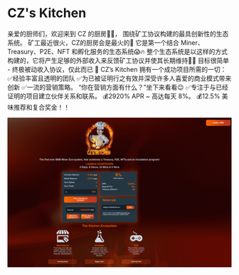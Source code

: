 # CZ's Kitchen

亲爱的厨师们，欢迎来到 CZ 的厨房🧑‍🍳，
围绕矿工协议构建的最具创新性的生态系统。
矿工最近很火，CZ的厨房会是最火的🚀
它是第一个结合 Miner、Treasury、P2E、NFT 和孵化服务的生态系统😱🔥
整个生态系统是以这样的方式构建的，它将产生足够的外部收入来反馈矿工协议并使其长期维持🤑🔥
目标很简单 - 终极被动收入协议，仅此而已 💯
CZ’s Kitchen 拥有一个成功项目所需的一切：
✅经验丰富且透明的团队
✅为已被证明行之有效并深受许多人喜爱的商业模式带来创新
✅一流的营销策略。 “你在营销方面有什么？”坐下来看看😉
✅专注于与已经证明的项目建立伙伴关系和联系。
💰2920% APR ~ 高达每天 8%。
💰12.5% 美味推荐和复合奖金！！

![czskitchen-dapp-high-risk-bsc-image1_7b92cd1de871fefc426efa01d1432ca7](czskitchen-dapp-high-risk-bsc-image1_7b92cd1de871fefc426efa01d1432ca7.png)

